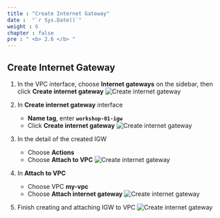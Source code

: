 ```yaml
---
title : "Create Internet Gateway"
date :  "`r Sys.Date()`" 
weight : 6
chapter : false
pre : " <b> 2.6 </b> "
---
```


## Create Internet Gateway

1. In the VPC interface, choose **Internet gateways** on the sidebar, then click **Create internet gateway**
![Create internet gateway](/workshop01-AWS-FCJ-2024/images/2-6/01.png?width=50pc)

2. In **Create internet gateway** interface
    - **Name tag**, enter **`workshop-01-igw`**
    - Click **Create internet gateway**
![Create internet gateway](/workshop01-AWS-FCJ-2024/images/2-6/02.png?width=50pc)

3. In the detail of the created IGW
    - Choose **Actions**
    - Choose **Attach to VPC**
![Create internet gateway](/workshop01-AWS-FCJ-2024/images/2-6/03.png?width=50pc)

4. In **Attach to VPC**
    - Choose VPC **my-vpc**
    - Choose **Attach internet gateway**
![Create internet gateway](/workshop01-AWS-FCJ-2024/images/2-6/04.png?width=50pc)

5. Finish creating and attaching IGW to VPC
![Create internet gateway](/workshop01-AWS-FCJ-2024/images/2-6/05.png?width=50pc)